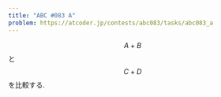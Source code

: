 ```yaml
---
title: "ABC #083 A"
problem: https://atcoder.jp/contests/abc083/tasks/abc083_a
---
```

$$ A+B $$ と $$ C+D $$ を比較する.
